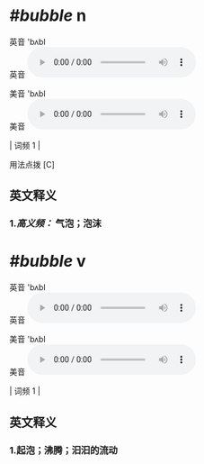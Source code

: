 # ***\#bubble*** n
英音 'bʌbl  
英音
<audio src="./media/bubble-B.aac" controls="controls"></audio>

美音 'bʌbl  
美音
<audio src="./media/bubble.aac" controls="controls"></audio>



| 词频 1 |  

用法点拨  [C]

英文释义
---
### 1.*高义频：* **气泡；泡沫**  


# ***\#bubble*** v
英音 'bʌbl  
英音
<audio src="./media/bubble-B.aac" controls="controls"></audio>

美音 'bʌbl  
美音
<audio src="./media/bubble.aac" controls="controls"></audio>



| 词频 1 |  

英文释义
---
### 1.**起泡；沸腾；汩汩的流动**  


